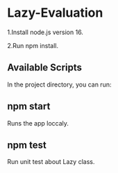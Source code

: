 # Lazy-Evaluation

1.Install node.js version 16.

2.Run npm install.
 
## Available Scripts

In the project directory, you can run:

## npm start

Runs the app loccaly.

## npm test

Run unit test about Lazy class.